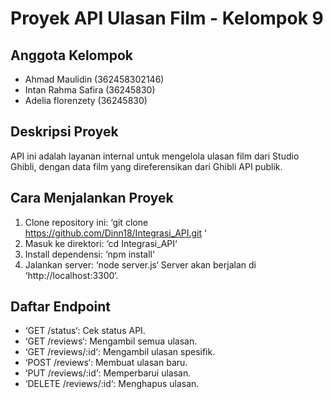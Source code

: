 # Proyek API Ulasan Film - Kelompok 9
## Anggota Kelompok
- Ahmad Maulidin (362458302146)
- Intan Rahma Safira (36245830)
- Adelia florenzety (36245830)

## Deskripsi Proyek
API ini adalah layanan internal untuk mengelola ulasan film
dari Studio Ghibli, dengan data film yang direferensikan dari Ghibli API publik.

## Cara Menjalankan Proyek
1. Clone repository ini: ‘git clone https://github.com/Dinn18/Integrasi_API.git ‘
2. Masuk ke direktori: ‘cd Integrasi_API‘
3. Install dependensi: ‘npm install‘
4. Jalankan server: ‘node server.js‘
Server akan berjalan di ‘http://localhost:3300‘.

## Daftar Endpoint
- ‘GET /status‘: Cek status API.
- ‘GET /reviews‘: Mengambil semua ulasan.
- ‘GET /reviews/:id‘: Mengambil ulasan spesifik.
- ‘POST /reviews‘: Membuat ulasan baru.
- ‘PUT /reviews/:id‘: Memperbarui ulasan.
- ‘DELETE /reviews/:id‘: Menghapus ulasan.
